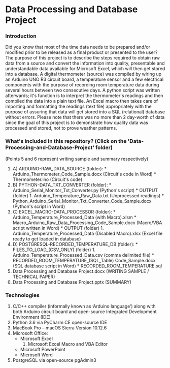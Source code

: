 # Data Processing and Database Project

### Introduction

Did you know that most of the time data needs to be prepared and/or modified prior to be released as a final product or presented to the user? The purpose of this project is to describe the steps required to obtain raw data from a source and convert the information into quality, presentable and understandable data available for Microsoft Excel, which will then get stored into a database. A digital thermometer (source) was compiled by wiring up an Arduino UNO R3 circuit board, a temperature sensor and a few electrical components with the purpose of recording room temperature data during several hours between two consecutive days. A python script was written afterwards; it's function is to interpret the thermometer's readings and then compiled the data into a plain text file. An Excel macro then takes care of importing and formatting the readings (text file) appropriately with the purpose of assuring that data will get stored into a SQL (relational) database without errors. Please note that there was no more than 2 day-worth of data since the goal of this project is to demonstrate how quality data was processed and stored, not to prove weather patterns.   

### What's included in this repository? (Click on the 'Data-Processing-and-Database-Project' folder)

(Points 5 and 6 represent writing sample and summary respectively)

1. A) ARDUINO-RAW_DATA_SOURCE (folder):
    	* Arduino_Thermometer_Code_Sample.docx (Circuit's code in Word)
    	* Thermometer.ino (Circuit's code)
2. B) PYTHON-DATA_TXT_CONVERTER (folder):
    	* Arduino_Serial_Monitor_Txt_Converter.py (Python's script)
    	* OUTPUT (folder)
        1. Arduino_Temperature_Raw_Data.txt (Unprocessed readings)
    	* Python_Arduino_Serial_Monitor_Txt_Converter_Code_Sample.docx (Python's script in Word)
3. C) EXCEL_MACRO-DATA_PROCESSOR (folder):
    	* Arduino_Temperature_Processed_Data (with Macro).xlsm
    	* Macro_Arduino_Raw_Data_Processing_Code_Sample.docx (Macro/VBA script written in Word)
    	* OUTPUT (folder)
         1. Arduino_Temperature_Processed_Data (Disabled Macro).xlsx (Excel file ready to get loaded in database)
4. D) POSTGRESQL-RECORDED_TEMPERATURE_DB (folder):
    	* FILES_TO_LOAD_(CSV_ONLY) (folder)
    	1. Arduino_Temperature_Processed_Data.csv (comma delimited file)
    	* RECORDED_ROOM_TEMPERATURE_(SQL_Table) Code_Sample.docx (SQL database script in Word)
    	* RECORDED_ROOM_TEMPERATURE.sql
5. Data Processing and Database Project.docx (WRITING SAMPLE / TECHNICAL PAPER)
6. Data Processing and Database Project.pptx (SUMMARY)

### Technologies

1. C/C++ compiler (informally known as ‘Arduino language’) along with both Arduino circuit board and open-source Integrated Development Environment (IDE)
2. Python 3.6 via PyCharm CE open-source IDE
3. MacBook Pro – macOS Sierra Version 10.12.6
4. Microsoft Office:
	* Microsoft Excel
        1. Microsoft Excel Macro and VBA Editor
	* Microsoft PowerPoint
	* Microsoft Word
5. PostgreSQL via open-source pgAdmin3
